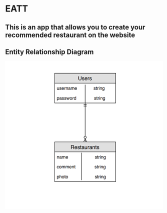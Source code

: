 # EATT

## This is an app that allows you to create your recommended restaurant on the website

## Entity Relationship Diagram
![ERD](eatterd.png)




